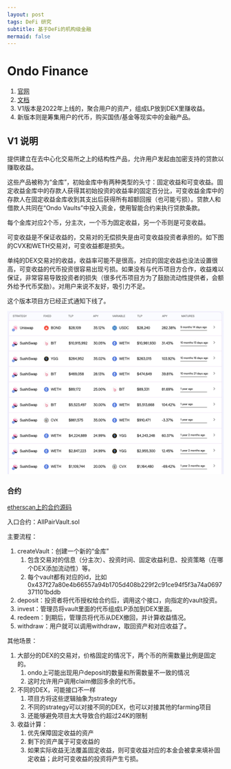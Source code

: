 ```yaml
---
layout: post
tags: DeFi 研究
subtitle: 基于DeFi的机构级金融
mermaid: false
---
```


# Ondo Finance

1. [官网](https://ondo.finance/)
2. [文档](https://docs.ondo.finance/)
3. V1版本是2022年上线的，聚合用户的资产，组成LP放到DEX里赚收益。
4. 新版本则是筹集用户的代币，购买国债/基金等现实中的金融产品。

## V1 说明

提供建立在去中心化交易所之上的结构性产品，允许用户发起由加密支持的贷款以赚取收益。

这些产品被称为“金库”，初始金库中有两种类型的头寸：固定收益和可变收益。固定收益金库中的存款人获得其初始投资的收益率的固定百分比，可变收益金库中的存款人在固定收益金库收到其支出后获得所有超额回报（也可能亏损）。贷款人和借款人共同在“Ondo Vaults”中投入资金，使用智能合约来执行贷款条款。

每个金库对应2个币，分主次，一个币为固定收益，另一个币则是可变收益。

可变收益是不保证收益的，交易对的无偿损失是由可变收益投资者承担的。如下图的CVX和WETH交易对，可变收益都是损失。

单纯的DEX交易对的收益，收益率可能不是很高，对应的固定收益也没法设置很高，可变收益的代币投资很容易出现亏损。如果没有与代币项目方合作，收益难以保证，非常容易导致投资者的损失（很多代币项目方为了鼓励流动性提供者，会额外给予代币奖励）。对用户来说不友好，吸引力不足。

这个版本项目方已经正式通知下线了。

![收益情况](../img/ondo1.png)

### 合约

[etherscan上的合约源码](https://etherscan.io/address/0x2bb8de958134afd7543d4063cafad0b7c6de08bc#code)

入口合约：AllPairVault.sol

主要流程：

1. createVault：创建一个新的“金库”
   1. 包含交易对的信息（分主次）、投资时间、固定收益利息、投资策略（在哪个DEX添加流动性）等。
   2. 每个vault都有对应的id，比如0x437f27a80e4b66557a94b1705d408b229f2c91ce94f5f3a74a0697371101bddb
2. deposit：投资者将代币授权给合约后，调用这个接口，向指定的vault投资。
3. invest：管理员将vault里面的代币组成LP添加到DEX里面。
4. redeem：到期后，管理员将代币从DEX撤回，并计算收益情况。
5. withdraw：用户就可以调用withdraw，取回资产和对应收益了。

其他场景：

1. 大部分的DEX的交易对，价格固定的情况下，两个币的所需数量比例是固定的。
   1. ondo上可能出现用户deposit的数量和所需数量不一致的情况
   2. 这时允许用户调用claim撤回多余的代币。
2. 不同的DEX，可能接口不一样
   1. 项目方将这些逻辑抽象为strategy
   2. 不同的strategy可以对接不同的DEX，也可以对接其他的farming项目
   3. 还能够避免项目太大导致合约超过24K的限制
3. 收益计算：
   1. 优先保障固定收益的资产
   2. 剩下的资产属于可变收益的
   3. 如果实际收益无法覆盖固定收益，则可变收益对应的本金会被拿来填补固定收益；此时可变收益的投资将产生亏损。
